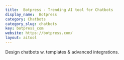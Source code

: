 ```yaml
---
title:  Botpress - Trending AI tool for Chatbots
display_name:  Botpress
category: Chatbots
category_slug: chatbots
key: botpress_com
website: https://botpress.com/
layout: aitool
---
```


Design chatbots w. templates & advanced integrations.
